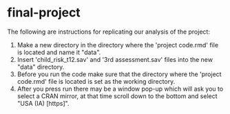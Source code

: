 # final-project

The following are instructions for replicating our analysis of the project:

  1) Make a new directory in the directory where the 'project code.rmd' file is located and name it "data".
  2) Insert 'child_risk_t12.sav' and '3rd assessment.sav' files into the new "data" directory.
  3) Before you run the code make sure that the directory where the 'project code.rmd' file is located is set as the working directory.
  4) After you press run there may be a window pop-up which will ask you to select a CRAN mirror, at that time scroll down to the bottom and select "USA (IA) [https]".







